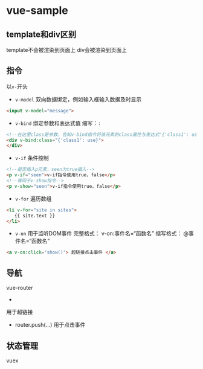# vue-sample
## template和div区别
template不会被渲染到页面上
div会被渲染到页面上

## 指令
以`v-`开头

- `v-model` 
双向数据绑定，例如输入框输入数据及时显示
``` html
<input v-model="message">
```

- `v-bind`
绑定参数和表达式值
缩写：`:`
``` html
<!--在这里class是参数，告知v-bind指令将该元素的class属性与表达式"{'class1': use}"的值绑定-->
<div v-bind:class="{'class1': use}">
</div>
```
- `v-if`
条件控制
``` html
<!--是否插入p元素，seen为true插入-->
<p v-if="seen">v-if指令使用true，false</p>
<!--等同于v-show指令-->
<p v-show="seen">v-if指令使用true，false</p>
```
- `v-for`
遍历数组
``` html
<li v-for="site in sites">
   {{ site.text }}
</li>
```
- `v-on` 
用于监听DOM事件
完整格式： v-on:事件名=“函数名” 
缩写格式： @事件名=“函数名”
``` html
<a v-on:click="show()"> 超链接点击事件 </a>
```

## 导航
vue-router
- <router-link :to="...">
用于超链接

- router.push(...)
用于点击事件

## 状态管理
vuex